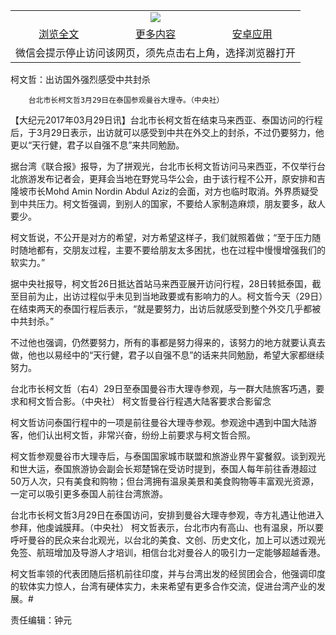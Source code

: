

<table>
  <tr>
    <td align="center" colspan="3">
      <a href="https://github.com/ogate/ogate/blob/master/README.md"><img src="https://cloud.githubusercontent.com/assets/11880933/13434984/f430fae2-e012-11e5-814f-c2df1e82b247.jpg"/></a>
    </td>
  </tr>
  <tr>
    <td align="center">
      <a href="https://s3.ap-south-1.amazonaws.com/ogatem/oGate.htm?c815373&from=oNote">浏览全文</a>
    </td>
    <td align="center">
      <a href="https://s3.ap-south-1.amazonaws.com/ogatem/oGate.htm?from=oNote">更多内容</a>
    </td>
    <td align="center">
      <a href="https://raw.githubusercontent.com/ogate/up/master/ogate.apk">安卓应用</a>
    </td>
  </tr>
  <tr>
    <td align="center" colspan="3">
      微信会提示停止访问该网页，须先点击右上角，选择浏览器打开
    </td>
  </tr>
</table>    



柯文哲：出访国外强烈感受中共封杀






        台北市长柯文哲3月29日在泰国参观曼谷大理寺。（中央社）




【大纪元2017年03月29日讯】台北市长柯文哲在结束马来西亚、泰国访问的行程后，于3月29日表示，出访就可以感受到中共在外交上的封杀，不过仍要努力，他更以“天行健，君子以自强不息”来共同勉励。


据台湾《联合报》报导，为了拼观光，台北市长柯文哲访问马来西亚，不仅举行台北旅游发布记者会，更拜会当地在野党马华公会，由于该行程不公开，原安排和吉隆坡市长Mohd Amin Nordin Abdul Aziz的会面，对方也临时取消。外界质疑受到中共压力。柯文哲强调，到别人的国家，不要给人家制造麻烦，朋友要多，敌人要少。


柯文哲说，不公开是对方的希望，对方希望这样子，我们就照着做；“至于压力随时随地都有，交朋友过程，主要不要给朋友太多困扰，也在过程中慢慢增强我们的软实力。”


据中央社报导，柯文哲26日抵达首站马来西亚展开访问行程，28日转抵泰国，截至目前为止，出访过程似乎未见到当地政要或有影响力的人。柯文哲今天（29日）在结束两天的泰国行程后表示，“就是要努力，出访后就感受到整个外交几乎都被中共封杀。”


不过他也强调，仍然要努力，所有的事都是努力得来的，该努力的地方就要认真去做，他也以易经中的“天行健，君子以自强不息”的话来共同勉励，希望大家都继续努力。


台北市长柯文哲（右4）29日至泰国曼谷市大理寺参观，与一群大陆旅客巧遇，要求和柯文哲合影。（中央社）
柯文哲曼谷行程遇大陆客要求合影留念


柯文哲访问泰国行程中的一项是前往曼谷大理寺参观。参观途中遇到中国大陆游客，他们认出柯文哲，非常兴奋，纷纷上前要求与柯文哲合照。


柯文哲参观曼谷市大理寺后，与泰国国家城市联盟和旅游业界午宴餐叙。谈到观光和世大运，泰国旅游协会副会长郑楚锦在受访时提到，泰国人每年前往香港超过50万人次，只有美食和购物；但台湾拥有温泉美景和美食购物等丰富观光资源，一定可以吸引更多泰国人前往台湾旅游。


台北市长柯文哲3月29日在泰国访问，安排到曼谷大理寺参观，寺方礼遇让他进入参拜，他虔诚膜拜。（中央社）
柯文哲表示，台北市内有高山、也有温泉，所以要呼吁曼谷的民众来台北观光，以台北的美食、文创、历史文化，加上可以透过观光免签、航班增加及导游人才培训，相信台北对曼谷人的吸引力一定能够超越香港。


柯文哲率领的代表团随后搭机前往印度，并与台湾出发的经贸团会合，他强调印度的软体实力惊人，台湾有硬体实力，未来希望有更多合作交流，促进台湾产业的发展。#


责任编辑：钟元



